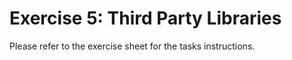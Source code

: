 # Exercise 5: Third Party Libraries

Please refer to the exercise sheet for the tasks instructions.
